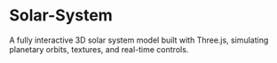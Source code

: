 # Solar-System
A fully interactive 3D solar system model built with Three.js, simulating planetary orbits, textures, and real-time controls.
